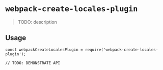 # `webpack-create-locales-plugin`

> TODO: description

## Usage

```
const webpackCreateLocalesPlugin = require('webpack-create-locales-plugin');

// TODO: DEMONSTRATE API
```
